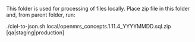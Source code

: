 This folder is used for processing of files locally. Place zip file in this
folder and, from parent folder, run:

./ciel-to-json.sh local/openmrs_concepts.1.11.4_YYYYMMDD.sql.zip [qa|staging|production]
